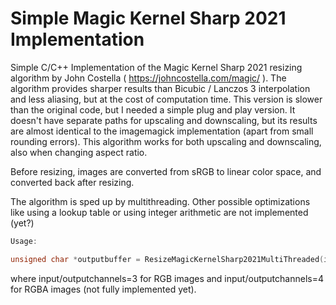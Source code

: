 # Simple Magic Kernel Sharp 2021 Implementation
Simple C/C++ Implementation of the Magic Kernel Sharp 2021 resizing algorithm by John Costella ( https://johncostella.com/magic/ ). The algorithm provides sharper results than Bicubic / Lanczos 3 interpolation and less aliasing, but at the cost of computation time. This version is slower than the original code, but I needed a simple plug and play version. It doesn't have separate paths for upscaling and downscaling, but its results are almost identical to the imagemagick implementation (apart from small rounding errors). This algorithm works for both upscaling and downscaling, also when changing aspect ratio.

Before resizing, images are converted from sRGB to linear color space, and converted back after resizing.

The algorithm is sped up by multithreading. Other possible optimizations like using a lookup table or using integer arithmetic are not implemented (yet?)

```C++
Usage:

unsigned char *outputbuffer = ResizeMagicKernelSharp2021MultiThreaded(inputbuffer, inputwidth, inputheight, inputchannels, outputwidth, outputheight, outputchannels, nrofthreads);
```

where input/outputchannels=3 for RGB images and input/outputchannels=4 for RGBA images (not fully implemented yet).

